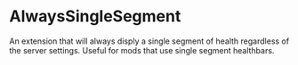# AlwaysSingleSegment

An extension that will always disply a single segment of health regardless of the server settings. Useful for mods that use single segment healthbars.